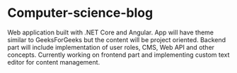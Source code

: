 # Computer-science-blog

Web application built with .NET Core and Angular.
App will have theme similar to GeeksForGeeks but the content will be project oriented.
Backend part will include implementation of user roles, CMS, Web API and other concepts.
Currently working on frontend part and implementing custom text editor for content management.
